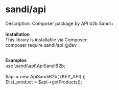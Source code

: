 # sandi/api
Description: Composer package by API b2b Sandi+ </br> </br>
<b>Installation</b> </br>
This library is installable via Composer: </br>
composer require sandi/api @dev </br></br>

<b>Examples</b></br>
use \sandi\api\ApiSandiB2b;</br></br>
$api = new ApiSandiB2b( [KEY_API] );</br>
$list_product = $api->getProducts();</br>
